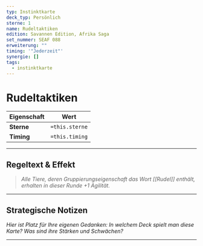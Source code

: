 ```yaml
---
typ: Instinktkarte
deck_typ: Persönlich
sterne: 1
name: Rudeltaktiken
edition: Savannen Edition, Afrika Saga
set_nummer: SEAF 088
erweiterung: ""
timing: '"Jederzeit"'
synergie: []
tags:
  - instinktkarte
---
```


# Rudeltaktiken

| Eigenschaft | Wert |
|---|---|
| **Sterne** | `=this.sterne` |
| **Timing** | `=this.timing` |

---
## Regeltext & Effekt

> *Alle Tiere, deren Gruppierungseigenschaft das Wort [[Rudel]] enthält, erhalten in dieser Runde +1 Agilität.*

---
## Strategische Notizen

*Hier ist Platz für Ihre eigenen Gedanken: In welchem Deck spielt man diese Karte? Was sind ihre Stärken und Schwächen?*

---
